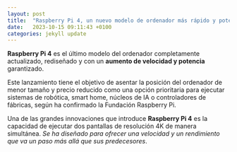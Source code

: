 ```yaml
---
layout: post
title:  "Raspberry Pi 4, un nuevo modelo de ordenador más rápido y potente"
date:   2023-10-15 09:11:43 +0100
categories: jekyll update
---
```


__Raspberry Pi 4__ es el último modelo del ordenador completamente actualizado, rediseñado y con un __aumento de velocidad y potencia__ garantizado.

Este lanzamiento tiene el objetivo de asentar la posición del ordenador de menor tamaño y precio reducido como una opción prioritaria para ejecutar sistemas de robótica, smart home, núcleos de IA o controladores de fábricas, según ha confirmado la Fundación Raspberry Pi.

Una de las grandes innovaciones que introduce __Raspberry Pi 4__ es la capacidad de ejecutar dos pantallas de resolución 4K de manera simultánea. _Se ha diseñado para ofrecer una velocidad y un rendimiento que va un paso más allá que sus predecesores_.